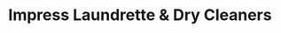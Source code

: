 ---
title: "Impress Laundrette & Dry Cleaners"
url: /skibbereen/impress-laundrette-and-dry-cleaners/
shop: laundry
---